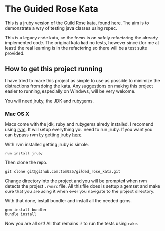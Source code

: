 # The Guided Rose Kata

This is a jruby version of the Guild Rose kata, found [here](http://craftsmanship.drupalgardens.com/content/gilded-rose-kata).
The aim is to demonstrate a way of testing java classes using rspec.

This is a legacy code kata, so the focus is on safely refactoring the already
implemented code. The original kata had no tests, however since (for me at
least) the real learning is in the refactoring so there will be a test suite
provided.

## How to get this project running

I have tried to make this project as simple to use as possible to minimize the
distractions from doing the kata. Any suggestions on making this project easier
to running, especially on Windows, will be very welcome.

You will need jruby, the JDK and rubygems.

### Mac OS X

Macs come with the jdk, ruby and rubygems alredy installed. I recomend using
[rvm](http://beginrescueend.com/). It will setup everything you need to run
jruby. If you want you can bypass rvm by getting jruby [here](http://jruby.org/getting-started).

With rvm installed getting jruby is simple.

    rvm install jruby

Then clone the repo.

    git clone git@github.com:tom025/gilded_rose_kata.git

Change directory into the project and you will be prompted when rvm detects the
project `.rvmrc` file. All this file does is settup a gemset and make sure that
you are using it when ever you navigate to the project directory.

With that done, install bundler and install all the needed gems.

    gem install bundler
    bundle install

Now you are all set! All that remains is to run the tests using `rake`.


